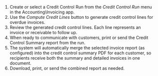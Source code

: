 1. Create or select a Credit Control Run from the *Credit Control Run* menu in the Accounting\Invoicing app.
2. Use the *Compute Credit Lines* button to generate credit control lines for overdue invoices.
3. Review the generated credit control lines. Each line represents an invoice or receivable to follow up.
4. When ready to communicate with customers, print or send the Credit Control Summary report from the run.
5. The system will automatically merge the selected invoice report (as configured) into the credit control summary PDF for each customer, so recipients receive both the summary and detailed invoices in one document.
6. Download, print, or send the combined report as needed.
